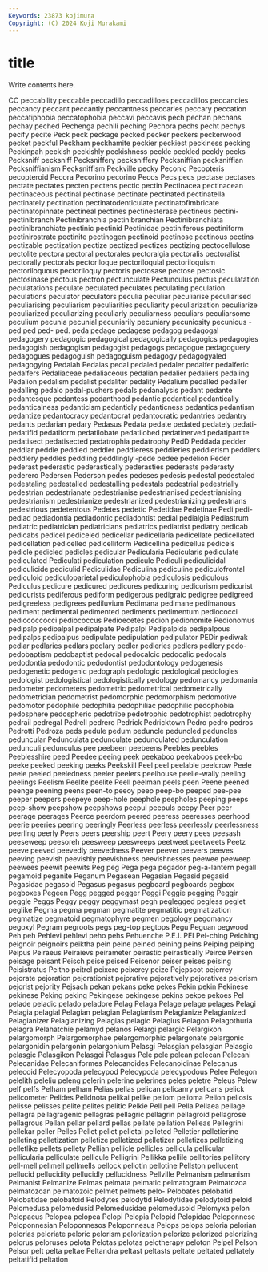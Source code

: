 ```yaml
---
Keywords: 23873 kojimura
Copyright: (C) 2024 Koji Murakami
---
```


# title

Write contents here.



CC peccability peccable
peccadillo peccadilloes peccadillos peccancies peccancy peccant peccantly peccantness peccaries peccary
peccation peccatiphobia peccatophobia peccavi peccavis pech pechan pechans pechay peched
Pechenga pechili peching Pechora pechs pecht pechys pecify pecite Peck
peck peckage pecked pecker peckers peckerwood pecket peckful Peckham peckhamite
peckier peckiest peckiness pecking Peckinpah peckish peckishly peckishness peckle peckled
peckly pecks Pecksniff pecksniff Pecksniffery pecksniffery Pecksniffian pecksniffian Pecksniffianism Pecksniffism
Peckville pecky Peconic Pecopteris pecopteroid Pecora Pecorino pecorino Pecos Pecs
pecs pectase pectases pectate pectates pecten pectens pectic pectin Pectinacea
pectinacean pectinaceous pectinal pectinase pectinate pectinated pectinatella pectinately pectination pectinatodenticulate
pectinatofimbricate pectinatopinnate pectineal pectines pectinesterase pectineus pectini- pectinibranch Pectinibranchia pectinibranchian
Pectinibranchiata pectinibranchiate pectinic pectinid Pectinidae pectiniferous pectiniform pectinirostrate pectinite pectinogen
pectinoid pectinose pectinous pectins pectizable pectization pectize pectized pectizes pectizing
pectocellulose pectolite pectora pectoral pectorales pectoralgia pectoralis pectoralist pectorally pectorals
pectoriloque pectoriloquial pectoriloquism pectoriloquous pectoriloquy pectoris pectosase pectose pectosic pectosinase
pectous pectron pectunculate Pectunculus pectus peculatation peculatations peculate peculated peculates
peculating peculation peculations peculator peculators peculia peculiar peculiarise peculiarised peculiarising
peculiarism peculiarities peculiarity peculiarization peculiarize peculiarized peculiarizing peculiarly peculiarness peculiars
peculiarsome peculium pecunia pecunial pecuniarily pecuniary pecuniosity pecunious -ped ped
ped- ped. peda pedage pedagese pedagog pedagogal pedagogery pedagogic pedagogical
pedagogically pedagogics pedagogies pedagogish pedagogism pedagogist pedagogs pedagogue pedagoguery pedagogues
pedagoguish pedagoguism pedagogy pedagogyaled pedagogying Pedaiah Pedaias pedal pedaled pedaler
pedalfer pedalferic pedalfers Pedaliaceae pedaliaceous pedalian pedalier pedaliers pedaling Pedalion
pedalism pedalist pedaliter pedality Pedalium pedalled pedaller pedalling pedalo pedal-pushers
pedals pedanalysis pedant pedante pedantesque pedantess pedanthood pedantic pedantical pedantically
pedanticalness pedanticism pedanticly pedanticness pedantics pedantism pedantize pedantocracy pedantocrat pedantocratic
pedantries pedantry pedants pedarian pedary Pedasus Pedata pedate pedated pedately
pedati- pedatifid pedatiform pedatilobate pedatilobed pedatinerved pedatipartite pedatisect pedatisected pedatrophia
pedatrophy PedD Peddada pedder peddlar peddle peddled peddler peddleress peddleries
peddlerism peddlers peddlery peddles peddling peddlingly -pede pedee pedelion Peder
pederast pederastic pederastically pederasties pederasts pederasty pederero Pedersen Pederson pedes
pedeses pedesis pedestal pedestaled pedestaling pedestalled pedestalling pedestals pedestrial pedestrially
pedestrian pedestrianate pedestrianise pedestrianised pedestrianising pedestrianism pedestrianize pedestrianized pedestrianizing pedestrians
pedestrious pedetentous Pedetes pedetic Pedetidae Pedetinae Pedi pedi- pediad pediadontia
pediadontic pediadontist pedial pedialgia Pediastrum pediatric pediatrician pediatricians pediatrics pediatrist
pediatry pedicab pedicabs pedicel pediceled pedicellar pedicellaria pedicellate pedicellated pedicellation
pedicelled pedicelliform Pedicellina pedicellus pedicels pedicle pedicled pedicles pedicular Pedicularia
Pedicularis pediculate pediculated Pediculati pediculation pedicule Pediculi pediculicidal pediculicide pediculid
Pediculidae Pediculina pediculine pediculofrontal pediculoid pediculoparietal pediculophobia pediculosis pediculous Pediculus
pedicure pedicured pedicures pedicuring pedicurism pedicurist pedicurists pediferous pediform pedigerous
pedigraic pedigree pedigreed pedigreeless pedigrees pediluvium Pedimana pedimane pedimanous pediment
pedimental pedimented pediments pedimentum pediococci pediococcocci pediococcus Pedioecetes pedion pedionomite
Pedionomus pedipalp pedipalpal pedipalpate Pedipalpi Pedipalpida pedipalpous pedipalps pedipalpus pedipulate
pedipulation pedipulator PEDir pediwak pedlar pedlaries pedlars pedlary pedler pedleries
pedlers pedlery pedo- pedobaptism pedobaptist pedocal pedocalcic pedocalic pedocals pedodontia
pedodontic pedodontist pedodontology pedogenesis pedogenetic pedogenic pedograph pedologic pedological pedologies
pedologist pedologistical pedologistically pedology pedomancy pedomania pedometer pedometers pedometric pedometrical
pedometrically pedometrician pedometrist pedomorphic pedomorphism pedomotive pedomotor pedophile pedophilia pedophiliac
pedophilic pedophobia pedosphere pedospheric pedotribe pedotrophic pedotrophist pedotrophy pedrail pedregal
Pedrell pedrero Pedrick Pedricktown Pedro pedro pedros Pedrotti Pedroza peds
pedule pedum peduncle peduncled peduncles peduncular Pedunculata pedunculate pedunculated pedunculation
pedunculi pedunculus pee peebeen peebeens Peebles peebles Peeblesshire peed Peedee
peeing peek peekaboo peekaboos peek-bo peeke peeked peeking peeks Peekskill
Peel peel peelable peelcrow Peele peele peeled peeledness peeler peelers
peelhouse peelie-wally peeling peelings Peelism Peelite peelite Peell peelman peels
peen Peene peened peenge peening peens peen-to peeoy peep peep-bo
peeped pee-pee peeper peepers peepeye peep-hole peephole peepholes peeping peeps
peep-show peepshow peepshows peepul peepuls peepy Peer peer peerage peerages
Peerce peerdom peered peeress peeresses peerhood peerie peeries peering peeringly
Peerless peerless peerlessly peerlessness peerling peerly Peers peers peership peert
Peery peery pees peesash peeseweep peesoreh peesweep peesweeps peetweet peetweets
Peetz peeve peeved peevedly peevedness Peever peever peevers peeves peeving
peevish peevishly peevishness peevishnesses peewee peeweep peewees peewit peewits Peg
peg Pega pega pegador peg-a-lantern pegall pegamoid peganite Peganum Pegasean
Pegasian Pegasid pegasid Pegasidae pegasoid Pegasus pegasus pegboard pegboards pegbox
pegboxes Pegeen Pegg pegged pegger Peggi Peggie pegging Peggir peggle
Peggs Peggy peggy peggymast pegh peglegged pegless peglet peglike Pegma
pegma pegman pegmatite pegmatitic pegmatization pegmatize pegmatoid pegmatophyre pegmen pegology
pegomancy pegoxyl Pegram pegroots pegs peg-top pegtops Pegu Peguan pegwood
Peh peh Pehlevi pehlevi peho pehs Pehuenche P.E.I. PEI Pei-ching
Peiching peignoir peignoirs peiktha pein peine peined peining peins Peiping
peiping Peipus Peiraeus Peiraievs peirameter peirastic peirastically Peirce Peirsen peisage
peisant Peisch peise peised Peisenor peiser peises peising Peisistratus Peitho
peitrel peixere peixerey peize Pejepscot pejerrey pejorate pejoration pejorationist pejorative
pejoratively pejoratives pejorism pejorist pejority Pejsach pekan pekans peke pekes
Pekin pekin Pekinese pekinese Peking peking Pekingese pekingese pekins pekoe
pekoes Pel pelade peladic pelado peladore Pelag Pelaga Pelage pelage
pelages Pelagi Pelagia pelagial Pelagian pelagian Pelagianism Pelagianize Pelagianized Pelagianizer
Pelagianizing Pelagias pelagic Pelagius Pelagon Pelagothuria pelagra Pelahatchie pelamyd pelanos
Pelargi pelargic Pelargikon pelargomorph Pelargomorphae pelargomorphic pelargonate pelargonic pelargonidin pelargonin
pelargonium Pelasgi Pelasgian pelasgian Pelasgic pelasgic Pelasgikon Pelasgoi Pelasgus Pele
pele pelean pelecan Pelecani Pelecanidae Pelecaniformes Pelecanoides Pelecanoidinae Pelecanus pelecoid
Pelecyopoda pelecypod Pelecypoda pelecypodous Pelee Pelegon pelelith peleliu peleng pelerin
pelerine pelerines peles peletre Peleus Pelew pelf pelfs Pelham pelham
Pelias pelias pelican pelicanry pelicans pelick pelicometer Pelides Pelidnota pelikai
pelike peliom pelioma Pelion peliosis pelisse pelisses pelite pelites pelitic
Pelkie Pell pell Pella Pellaea pellage pellagra pellagragenic pellagras pellagric
pellagrin pellagroid pellagrose pellagrous Pellan pellar pellard pellas pellate pellation
Pelleas Pellegrini pellekar peller Pelles Pellet pellet pelletal pelleted Pelletier
pelletierine pelleting pelletization pelletize pelletized pelletizer pelletizes pelletizing pelletlike pellets
pellety Pellian pellicle pellicles pellicula pellicular pellicularia pelliculate pellicule Pelligrini
Pellikka pellile pellitories pellitory pell-mell pellmell pellmells pellock pellotin pellotine
Pellston pellucent pellucid pellucidity pellucidly pellucidness Pellville Pelmanism pelmanism Pelmanist
Pelmanize Pelmas pelmata pelmatic pelmatogram Pelmatozoa pelmatozoan pelmatozoic pelmet pelmets
pelo- Pelobates pelobatid Pelobatidae pelobatoid Pelodytes pelodytid Pelodytidae pelodytoid peloid
Pelomedusa pelomedusid Pelomedusidae pelomedusoid Pelomyxa pelon Pelopaeus Pelopea pelopea Pelopi
Pelopia Pelopid Pelopidae Peloponnese Peloponnesian Peloponnesos Peloponnesus Pelops pelops peloria
pelorian pelorias peloriate peloric pelorism pelorization pelorize pelorized pelorizing pelorus
peloruses pelota Pelotas pelotas pelotherapy peloton Pelpel Pelson Pelsor pelt
pelta peltae Peltandra peltast peltasts peltate peltated peltately peltatifid peltation
